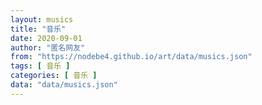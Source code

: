 ```yaml
---
layout: musics
title: "音乐"
date: 2020-09-01
author: "匿名网友"
from: "https://nodebe4.github.io/art/data/musics.json"
tags: [ 音乐 ]
categories: [ 音乐 ]
data: "data/musics.json"
---
```

